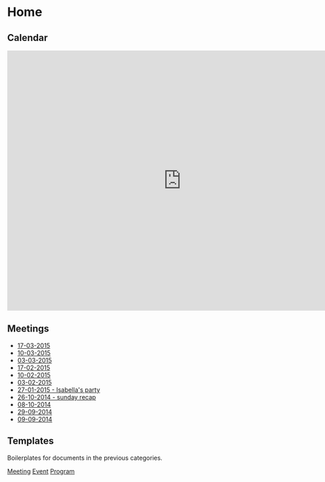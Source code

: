 # Home

## Calendar

<iframe src="https://www.google.com/calendar/embed?src=r3vbqfljk98a1470eb546efs0s%40group.calendar.google.com&ctz=Europe/Stockholm" style="border: 0" width="800" height="600" frameborder="0" scrolling="no"></iframe>

## Meetings

* [17-03-2015](meetings/17-03-2015.md)
* [10-03-2015](meetings/10-03-2015.md)
* [03-03-2015](meetings/03-03-2015.md)
* [17-02-2015](meetings/17-02-2015.md)
* [10-02-2015](meetings/10-02-2015.md)
* [03-02-2015](meetings/03-02-2015.md)
* [27-01-2015 - Isabella's party](meetings/27-01-2015.md)
* [26-10-2014 - sunday recap](meetings/26-10-2014.md)
* [08-10-2014](meetings/08-10-2014.md)
* [29-09-2014](meetings/29-09-2014.md)
* [09-09-2014](meetings/09-09-2014.md)


## Templates

Boilerplates for documents in the previous categories.

[Meeting](templates/meeting.md)
[Event](templates/event.md)
[Program](templates/program.md)
